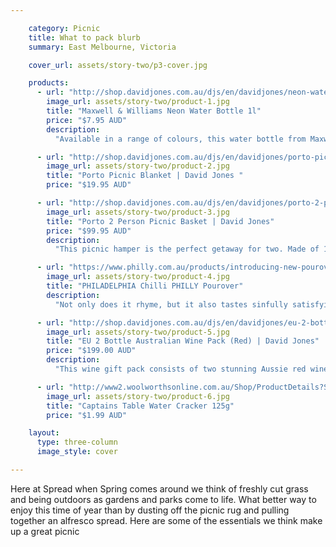 ```yaml
---

    category: Picnic
    title: What to pack blurb
    summary: East Melbourne, Victoria

    cover_url: assets/story-two/p3-cover.jpg

    products:
      - url: "http://shop.davidjones.com.au/djs/en/davidjones/neon-water-bottle"
        image_url: assets/story-two/product-1.jpg
        title: "Maxwell & Williams Neon Water Bottle 1l"
        price: "$7.95 AUD"
        description:
          "Available in a range of colours, this water bottle from Maxwell & William's Neon range will make a stylish addition to your home."

      - url: "http://shop.davidjones.com.au/djs/en/davidjones/porto-picnic-blanket"
        image_url: assets/story-two/product-2.jpg
        title: "Porto Picnic Blanket | David Jones "
        price: "$19.95 AUD"

      - url: "http://shop.davidjones.com.au/djs/en/davidjones/porto-2-person-picnic-basket"
        image_url: assets/story-two/product-3.jpg
        title: "Porto 2 Person Picnic Basket | David Jones"
        price: "$99.95 AUD"
        description:
          "This picnic hamper is the perfect getaway for two. Made of 100% wicker with a material lining and featuring two buckle twist clasps for an easy and efficient day in the sun."

      - url: "https://www.philly.com.au/products/introducing-new-pourover-flavours/"
        image_url: assets/story-two/product-4.jpg
        title: "PHILADELPHIA Chilli PHILLY Pourover"
        description:
          "Not only does it rhyme, but it also tastes sinfully satisfying. Sweet Chilly PHILLY is a match made in heaven, dare we say. Feisty chilly with a soothing, cool PHILLY twist. Perfect. The essential center-piece to any pre-dinner nibbles, it can also be turned into delicious dips, pleasurable pastas or eaten with a spoon."

      - url: "http://shop.davidjones.com.au/djs/en/davidjones/eu-2-bottle-australian-wine-pack-%28red%29"
        image_url: assets/story-two/product-5.jpg
        title: "EU 2 Bottle Australian Wine Pack (Red) | David Jones"
        price: "$199.00 AUD"
        description:
          "This wine gift pack consists of two stunning Aussie red wines. Contains: Rosemount Founders Selection Shiraz 2013 750ml, Lindemans Winemakers Release Shiraz Cabernet Sauvignon 2013 750ml. Glass not included. Liquor vintages as per product listing, images indicative of brand and range only."

      - url: "http://www2.woolworthsonline.com.au/Shop/ProductDetails?Stockcode=140784"
        image_url: assets/story-two/product-6.jpg
        title: "Captains Table Water Cracker 125g"
        price: "$1.99 AUD"

    layout:
      type: three-column
      image_style: cover

---
```


Here at Spread when Spring comes around we think of freshly cut grass and being outdoors as gardens and parks come to life. What better way to enjoy this time of year than by dusting off the picnic rug and pulling together an alfresco spread. Here are some of the essentials we think make up a great picnic
